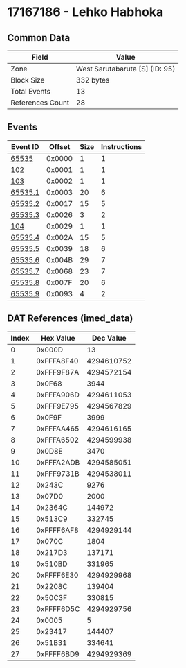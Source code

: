 # 17167186 - Lehko Habhoka

## Common Data

| Field            | Value                          |
|------------------|--------------------------------|
| Zone             | West Sarutabaruta [S] (ID: 95) |
| Block Size       | 332 bytes                      |
| Total Events     | 13                             |
| References Count | 28                             |

## Events

| Event ID                | Offset   |   Size |   Instructions |
|-------------------------|----------|--------|----------------|
| [65535](./65535.md)     | 0x0000   |      1 |              1 |
| [102](./102.md)         | 0x0001   |      1 |              1 |
| [103](./103.md)         | 0x0002   |      1 |              1 |
| [65535.1](./65535.1.md) | 0x0003   |     20 |              6 |
| [65535.2](./65535.2.md) | 0x0017   |     15 |              5 |
| [65535.3](./65535.3.md) | 0x0026   |      3 |              2 |
| [104](./104.md)         | 0x0029   |      1 |              1 |
| [65535.4](./65535.4.md) | 0x002A   |     15 |              5 |
| [65535.5](./65535.5.md) | 0x0039   |     18 |              6 |
| [65535.6](./65535.6.md) | 0x004B   |     29 |              7 |
| [65535.7](./65535.7.md) | 0x0068   |     23 |              7 |
| [65535.8](./65535.8.md) | 0x007F   |     20 |              6 |
| [65535.9](./65535.9.md) | 0x0093   |      4 |              2 |

## DAT References (imed_data)

|   Index | Hex Value   |   Dec Value |
|---------|-------------|-------------|
|       0 | 0x000D      |          13 |
|       1 | 0xFFFA8F40  |  4294610752 |
|       2 | 0xFFF9F87A  |  4294572154 |
|       3 | 0x0F68      |        3944 |
|       4 | 0xFFFA906D  |  4294611053 |
|       5 | 0xFFF9E795  |  4294567829 |
|       6 | 0x0F9F      |        3999 |
|       7 | 0xFFFAA465  |  4294616165 |
|       8 | 0xFFFA6502  |  4294599938 |
|       9 | 0x0D8E      |        3470 |
|      10 | 0xFFFA2ADB  |  4294585051 |
|      11 | 0xFFF9731B  |  4294538011 |
|      12 | 0x243C      |        9276 |
|      13 | 0x07D0      |        2000 |
|      14 | 0x2364C     |      144972 |
|      15 | 0x513C9     |      332745 |
|      16 | 0xFFFF6AF8  |  4294929144 |
|      17 | 0x070C      |        1804 |
|      18 | 0x217D3     |      137171 |
|      19 | 0x510BD     |      331965 |
|      20 | 0xFFFF6E30  |  4294929968 |
|      21 | 0x2208C     |      139404 |
|      22 | 0x50C3F     |      330815 |
|      23 | 0xFFFF6D5C  |  4294929756 |
|      24 | 0x0005      |           5 |
|      25 | 0x23417     |      144407 |
|      26 | 0x51B31     |      334641 |
|      27 | 0xFFFF6BD9  |  4294929369 |
